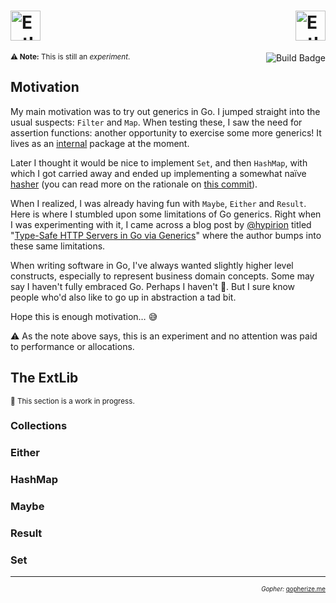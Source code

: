 <h1>
  <img alt="ExtLib Logo" height="48" src="https://gist.githubusercontent.com/gtramontina/f3a29963a7aa558d72098f149ebe0e09/raw/ed1c72dae7f341b6ce426c09afa883ce1d6650eb/go-extlib.svg">
  <img alt="ExtLib Gopher Mascot" height="48" src="https://storage.googleapis.com/gopherizeme.appspot.com/gophers/9edef573bbbfd880698627fea674fad14bbce477.png" align="right">
</h1>

<sup><b>⚠️ Note:</b> This is still an <em>experiment</em>.</sup>
<a href="https://github.com/gtramontina/go-extlib/actions/workflows/ci.yml"><img alt="Build Badge" src="https://github.com/gtramontina/go-collections/actions/workflows/ci.yml/badge.svg" align="right"></a>

## Motivation

My main motivation was to try out generics in Go. I jumped straight into the usual suspects: `Filter` and `Map`. When testing these, I saw the need for assertion functions: another opportunity to exercise some more generics! It lives as an [internal](https://github.com/gtramontina/go-extlib/blob/main/internal/assert/assert.go) package at the moment.

Later I thought it would be nice to implement `Set`, and then `HashMap`, with which I got carried away and ended up implementing a somewhat naïve [hasher](https://github.com/gtramontina/go-extlib/blob/main/internal/hash/hash.go) (you can read more on the rationale on [this commit](https://github.com/gtramontina/go-extlib/commit/808ac8236c433587c4dc2f85479c1189a5df6010)).

When I realized, I was already having fun with `Maybe`, `Either` and `Result`. Here is where I stumbled upon some limitations of Go generics. Right when I was experimenting with it, I came across a blog post by [@hypirion](https://github.com/hypirion) titled "[Type-Safe HTTP Servers in Go via Generics](https://hypirion.com/musings/type-safe-http-servers-in-go-via-generics)" where the author bumps into these same limitations.

When writing software in Go, I've always wanted slightly higher level constructs, especially to represent business domain concepts. Some may say I haven't fully embraced Go. Perhaps I haven't 🤷. But I sure know people who'd also like to go up in abstraction a tad bit.

Hope this is enough motivation… 😅

⚠️ As the note above says, this is an experiment and no attention was paid to performance or allocations.

##  The ExtLib

<sup>🚧 This section is a work in progress.</sup>

### Collections

### Either

### HashMap

### Maybe

### Result

### Set

---

<p align="right">
  <sub><sup><i>Gopher: </i><a href="https://gopherize.me/gopher/9edef573bbbfd880698627fea674fad14bbce477">gopherize.me</a></sup></sub>
</p>
